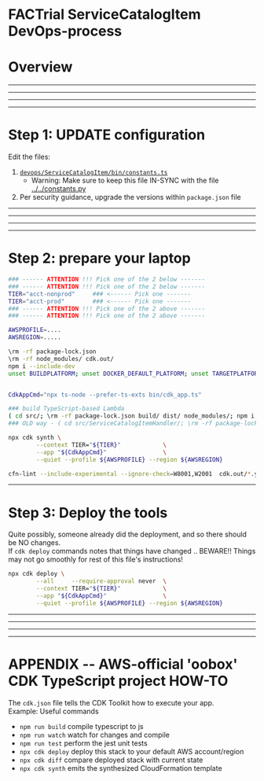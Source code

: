 # FACTrial ServiceCatalogItem DevOps-process

# Overview

<HR/>
<HR/>
<HR/>
<HR/>

# Step 1: UPDATE configuration

Edit the files:
1.  [`devops/ServiceCatalogItem/bin/constants.ts`](./bin/constants.ts)
    *   Warning: Make sure to keep this file IN-SYNC with the file [../../constants.py](../../constants.py)
1.  Per security guidance, upgrade the versions within `package.json` file

<HR/>
<HR/>
<HR/>
<HR/>


# Step 2: prepare your laptop

```bash
### ------ ATTENTION !!! Pick one of the 2 below -------
### ------ ATTENTION !!! Pick one of the 2 below -------
TIER="acct-nonprod"     ### <------ Pick one -------
TIER="acct-prod"        ### <------ Pick one -------
### ------ ATTENTION !!! Pick one of the 2 above -------
### ------ ATTENTION !!! Pick one of the 2 above -------

AWSPROFILE=....
AWSREGION=.....

\rm -rf package-lock.json
\rm -rf node_modules/ cdk.out/
npm i --include-dev
unset BUILDPLATFORM; unset DOCKER_DEFAULT_PLATFORM; unset TARGETPLATFORM;


CdkAppCmd="npx ts-node --prefer-ts-exts bin/cdk_app.ts"

### build TypeScript-based Lambda
( cd src/; \rm -rf package-lock.json build/ dist/ node_modules/; npm i --include-dev; npm run build )
### OLD way - ( cd src/ServiceCatalogItemHandler/; \rm -rf package-lock.json build/ dist/ node_modules/ ; npm i --include-dev; npm run build )

npx cdk synth \
        --context TIER="${TIER}"            \
        --app "${CdkAppCmd}"                \
        --quiet --profile ${AWSPROFILE} --region ${AWSREGION}

cfn-lint --include-experimental --ignore-check=W8001,W2001  cdk.out/*.yaml
```

<HR/>

# Step 3: Deploy the tools

Quite possibly, someone already did the deployment, and so there should be NO changes.<BR/>
If `cdk deploy` commands notes that things have changed .. BEWARE!! Things may not go smoothly for rest of this file's instructions!

```bash
npx cdk deploy \
        --all     --require-approval never  \
        --context TIER="${TIER}"            \
        --app "${CdkAppCmd}"                \
        --quiet --profile ${AWSPROFILE} --region ${AWSREGION}
```

<HR/>
<HR/>
<HR/>
<HR/>

# APPENDIX -- AWS-official 'oobox' CDK TypeScript project HOW-TO

The `cdk.json` file tells the CDK Toolkit how to execute your app.<BR/>
Example: Useful commands

* `npm run build`   compile typescript to js
* `npm run watch`   watch for changes and compile
* `npm run test`    perform the jest unit tests
* `npx cdk deploy`  deploy this stack to your default AWS account/region
* `npx cdk diff`    compare deployed stack with current state
* `npx cdk synth`   emits the synthesized CloudFormation template
